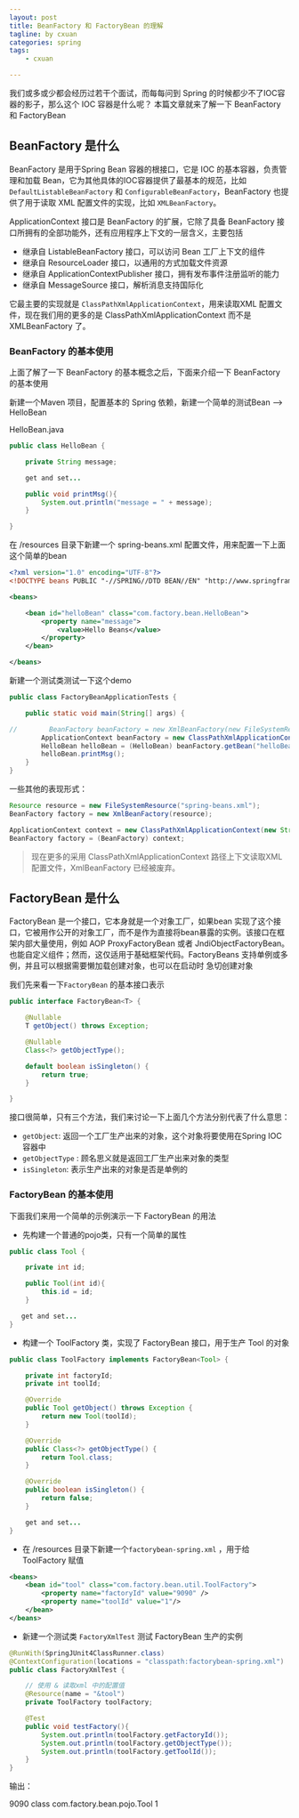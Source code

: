 ```yaml
---
layout: post  
title: BeanFactory 和 FactoryBean 的理解
tagline: by cxuan
categories: spring
tags: 
    - cxuan

---
```


我们或多或少都会经历过若干个面试，而每每问到 Spring 的时候都少不了IOC容器的影子，那么这个 IOC 容器是什么呢？ 本篇文章就来了解一下 BeanFactory 和 FactoryBean

<!--more-->

## BeanFactory 是什么

BeanFactory 是用于Spring Bean 容器的根接口，它是 IOC 的基本容器，负责管理和加载 Bean，它为其他具体的IOC容器提供了最基本的规范，比如 `DefaultListableBeanFactory` 和 `ConfigurableBeanFactory`，BeanFactory 也提供了用于读取 XML 配置文件的实现，比如 `XMLBeanFactory`。

ApplicationContext 接口是 BeanFactory 的扩展，它除了具备 BeanFactory 接口所拥有的全部功能外，还有应用程序上下文的一层含义，主要包括

* 继承自 ListableBeanFactory 接口，可以访问 Bean 工厂上下文的组件
* 继承自 ResourceLoader 接口，以通用的方式加载文件资源
* 继承自 ApplicationContextPublisher 接口，拥有发布事件注册监听的能力
* 继承自 MessageSource 接口，解析消息支持国际化

它最主要的实现就是 `ClassPathXmlApplicationContext`，用来读取XML 配置文件，现在我们用的更多的是 ClassPathXmlApplicationContext 而不是 XMLBeanFactory 了。

### BeanFactory 的基本使用

上面了解了一下 BeanFactory 的基本概念之后，下面来介绍一下 BeanFactory 的基本使用

新建一个Maven 项目，配置基本的 Spring 依赖，新建一个简单的测试Bean —> HelloBean

HelloBean.java

```java
public class HelloBean {

    private String message;

    get and set...

    public void printMsg(){
        System.out.println("message = " + message);
    }

}
```

在 /resources 目录下新建一个 spring-beans.xml 配置文件，用来配置一下上面这个简单的bean

```xml
<?xml version="1.0" encoding="UTF-8"?>
<!DOCTYPE beans PUBLIC "-//SPRING//DTD BEAN//EN" "http://www.springframework.org/dtd/spring-beans.dtd" >

<beans>

    <bean id="helloBean" class="com.factory.bean.HelloBean">
        <property name="message">
            <value>Hello Beans</value>
        </property>
    </bean>

</beans>
```

新建一个测试类测试一下这个demo

```java
public class FactoryBeanApplicationTests {

    public static void main(String[] args) {

//        BeanFactory beanFactory = new XmlBeanFactory(new FileSystemResource("/Users/mr.l/test/spring-beans.xml"));
        ApplicationContext beanFactory = new ClassPathXmlApplicationContext("spring-beans.xml");
        HelloBean helloBean = (HelloBean) beanFactory.getBean("helloBean");
        helloBean.printMsg();
    }
}
```

一些其他的表现形式：

```java
Resource resource = new FileSystemResource("spring-beans.xml");
BeanFactory factory = new XmlBeanFactory(resource);

ApplicationContext context = new ClassPathXmlApplicationContext(new String[] {"applicationContext.xml", "applicationContext-part2.xml"});
BeanFactory factory = (BeanFactory) context;
```

>现在更多的采用 ClassPathXmlApplicationContext 路径上下文读取XML配置文件，XmlBeanFactory 已经被废弃。

## FactoryBean 是什么

FactoryBean 是一个接口，它本身就是一个对象工厂，如果bean 实现了这个接口，它被用作公开的对象工厂，而不是作为直接将bean暴露的实例。该接口在框架内部大量使用，例如 AOP ProxyFactoryBean 或者 JndiObjectFactoryBean。 也能自定义组件；然而，这仅适用于基础框架代码。FactoryBeans 支持单例或多例，并且可以根据需要懒加载创建对象，也可以在启动时 急切创建对象

我们先来看一下`FactoryBean` 的基本接口表示

```java
public interface FactoryBean<T> {

	@Nullable
	T getObject() throws Exception;

	@Nullable
	Class<?> getObjectType();

	default boolean isSingleton() {
		return true;
	}

}
```

接口很简单，只有三个方法，我们来讨论一下上面几个方法分别代表了什么意思：

* `getObject`: 返回一个工厂生产出来的对象，这个对象将要使用在Spring IOC 容器中
* `getObjectType` : 顾名思义就是返回工厂生产出来对象的类型
* `isSingleton`: 表示生产出来的对象是否是单例的

### FactoryBean 的基本使用

下面我们来用一个简单的示例演示一下 FactoryBean 的用法

* 先构建一个普通的pojo类，只有一个简单的属性

```java
public class Tool {

    private int id;

    public Tool(int id){
        this.id = id;
    }

   get and set...
}
```

* 构建一个 ToolFactory 类，实现了 FactoryBean 接口，用于生产 Tool 的对象

```java
public class ToolFactory implements FactoryBean<Tool> {

    private int factoryId;
    private int toolId;

    @Override
    public Tool getObject() throws Exception {
        return new Tool(toolId);
    }

    @Override
    public Class<?> getObjectType() {
        return Tool.class;
    }

    @Override
    public boolean isSingleton() {
        return false;
    }

    get and set...
}
```

* 在 /resources 目录下新建一个`factorybean-spring.xml` ，用于给 ToolFactory 赋值

```xml
<beans>
    <bean id="tool" class="com.factory.bean.util.ToolFactory">
        <property name="factoryId" value="9090" />
        <property name="toolId" value="1"/>
    </bean>
</beans>
```

* 新建一个测试类 `FactoryXmlTest` 测试 FactoryBean 生产的实例

```java
@RunWith(SpringJUnit4ClassRunner.class)
@ContextConfiguration(locations = "classpath:factorybean-spring.xml")
public class FactoryXmlTest {

  	// 使用 & 读取xml 中的配置值
    @Resource(name = "&tool")
    private ToolFactory toolFactory;

    @Test
    public void testFactory(){
        System.out.println(toolFactory.getFactoryId());
        System.out.println(toolFactory.getObjectType());
        System.out.println(toolFactory.getToolId());
    }
}
```

输出： 

9090
class com.factory.bean.pojo.Tool
1